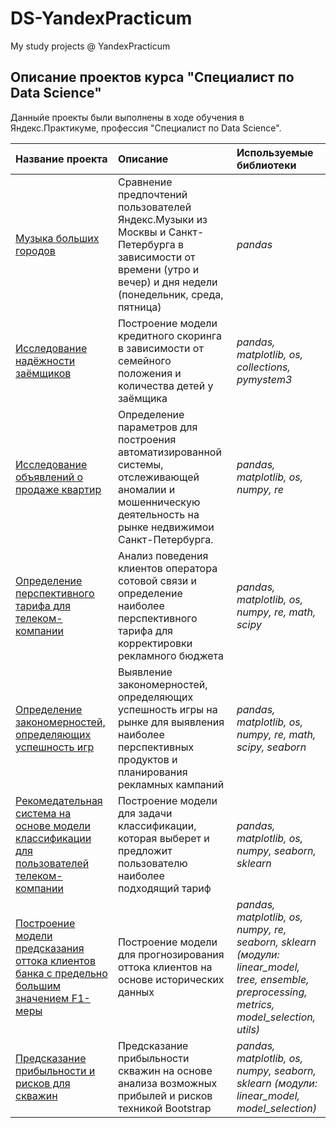 # DS-YandexPracticum
My study projects @ YandexPracticum

## Описание проектов курса "Специалист по Data Science"

Данныйе проекты были выполнены в ходе обучения в Яндекс.Практикуме, профессия "Специалист по Data Science".

| Название проекта | Описание | Используемые библиотеки | 
| :---------------------- | :---------------------- | :---------------------- |
| [Музыка больших городов](001_Music) | Сравнение предпочтений пользователей Яндекс.Музыки из Москвы и Санкт-Петербурга в зависимости от времени (утро и вечер) и дня недели (понедельник, среда, пятница)| *pandas* |
| [Исследование надёжности заёмщиков](002_Credit_Scoring) | Построение модели кредитного скоринга в зависимости от семейного положения и количества детей у заёмщика| *pandas, matplotlib, os, collections, pymystem3* |
| [Исследование объявлений о продаже квартир](003_Real_Estate) | Определение параметров для построения автоматизированной системы, отслеживающей аномалии и мошенническую деятельность на рынке недвижимои Санкт-Петербурга.| *pandas, matplotlib, os, numpy, re* |
| [Определение перспективного тарифа для телеком-компании](004_Telecom) | Анализ поведения клиентов оператора сотовой связи и определение наиболее перспективного тарифа для корректировки рекламного бюджета| *pandas, matplotlib, os, numpy, re, math, scipy* |
| [Определение закономерностей, определяющих успешность игр](005_Games) | Выявление закономерностей, определяющих успешность игры на рынке для выявления наиболее перспективных продуктов и планирования рекламных кампаний| *pandas, matplotlib, os, numpy, re, math, scipy, seaborn* |
| [Рекомедательная система на основе модели классификации для пользователей телеком-компании](006_Telecom_Classification_Model) | Построение модели для задачи классификации, которая выберет и предложит пользователю наиболее подходящий тариф| *pandas, matplotlib, os, numpy, seaborn, sklearn* |
| [Построение модели предсказания оттока клиентов банка с предельно большим значением F1-меры](007_Bank_Customers_Churn) | Построение модели для прогнозирования оттока клиентов на основе исторических данных| *pandas, matplotlib, os, numpy, re, seaborn, sklearn (модули: linear_model, tree, ensemble, preprocessing, metrics, model_selection, utils)* |
| [Предсказание прибыльности и рисков для скважин](008_Profitability_Prediction) | Предсказание прибыльности скважин на основе анализа возможных прибылей и рисков техникой Bootstrap| *pandas, matplotlib, os, numpy, seaborn, sklearn (модули: linear_model, model_selection)* |
